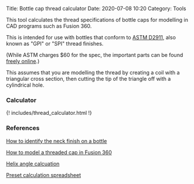Title: Bottle cap thread calculator
Date: 2020-07-08 10:20
Category: Tools

This tool calculates the thread specifications of bottle caps for modelling in CAD programs such as Fusion 360. 

This is intended for use with bottles that conform to [ASTM D2911](https://www.astm.org/Standards/D2911.htm),
also known as "GPI" or "SPI" thread finishes. 

(While ASTM charges $60 for the spec, the important parts can be found [freely online](https://www.sanleplastics.com/solution/plastic-bottle-cap-threads-specifications/).)

This assumes that you are modelling the thread by creating a coil with a triangular cross section, then
cutting the tip of the triangle off with a cylindrical hole. 

### Calculator

{! includes/thread_calculator.html !}

### References

[How to identify the neck finish on a bottle](https://www.mjspackaging.com/resources/training-technical-specs/neck-finish-information)

[How to model a threaded cap in Fusion 360](https://www.youtube.com/watch?v=-BS9KR-B9U4)

[Helix angle calcuation](https://www.premierformtools.co.uk/assets/pdf/DC18.pdf)

[Preset calculation spreadsheet](/static/thread_specs.xlsx)
